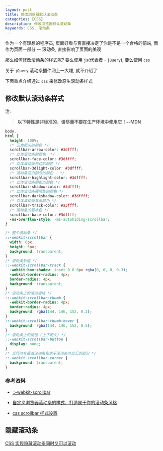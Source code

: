 ```yaml
---
layout: post
title: 修改浏览器默认滚动条
categories: [CSS]
description: 修改浏览器默认滚动条
keywords: CSS, 滚动条
---
```


作为一个有理想的程序员, 页面好看与否直接决定了你是不是一个合格的前端, 而作为页面一部分 -- 滚动条, 直接影响了页面的美观

那么如何修改滚动条的样式呢? 要么使用 `js`(代表者 - `jQuery`), 要么使用 `css`

关于 `jQuery` 滚动条插件网上一大堆, 就不介绍了

下面重点介绍通过 `css` 来修改原生滚动条样式

## 修改默认滚动条样式

注:

> **以下特性是非标准的，请尽量不要在生产环境中使用它！--MDN**

```css
body,
html {
  height: 100%;
  /* 三角箭头的颜色 */
  scrollbar-arrow-color: #3dffff;
  /* 立体滚动条的颜色  */
  scrollbar-face-color: #3dffff;
  /* 立体滚动条亮边的颜色 */
  scrollbar-3dlight-color: #3dffff;
  /* 滚动条空白部分的颜色   */
  scrollbar-highlight-color: #3dffff;
  /* 立体滚动条阴影的颜色 */
  scrollbar-shadow-color: #3dffff;
  /* 立体滚动条强阴影的颜色 */
  scrollbar-darkshadow-color: #3dffff;
  /* 立体滚动条背景颜色 */
  scrollbar-track-color: #a3ffff;
  /* 滚动条的基本色 */
  scrollbar-base-color: #3dffff;
  -ms-overflow-style: -ms-autohiding-scrollbar;
}

/* 整个滚动条 */
::-webkit-scrollbar {
  width: 6px;
  height: 6px;
  background: transparent;
}
/* 滚动条轨道 */
::-webkit-scrollbar-track {
  -webkit-box-shadow: inset 0 0 6px rgba(0, 0, 0, 0.3);
  -webkit-border-radius: 4px;
  border-radius: 4px;
  background: transparent;
}
/* 滚动条上的滚动滑块 */
::-webkit-scrollbar-thumb {
  -webkit-border-radius: 4px;
  border-radius: 4px;
  background: rgba(144, 146, 152, 0.3);
}
::-webkit-scrollbar-thumb:hover {
  background: rgba(144, 146, 152, 0.5);
}
/* 滚动条上的按钮 (上下箭头) */
::-webkit-scrollbar-button {
  display: none;
}
/* 当同时有垂直滚动条和水平滚动条时交汇的部分 */
::-webkit-scrollbar-corner {
  background: transparent;
}
```

### 参考资料

- [::-webkit-scrollbar](https://developer.mozilla.org/zh-CN/docs/Web/CSS/::-webkit-scrollbar)

- [自定义浏览器滚动条的样式，打造属于你的滚动条风格](https://www.lyblog.net/detail/314.html)

- [css scrollbar 样式设置](https://segmentfault.com/a/1190000012800450)

## 隐藏滚动条

[CSS 实现隐藏滚动条同时又可以滚动](https://www.cnblogs.com/alice626/p/6206760.html)
